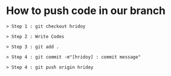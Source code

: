 # How to push code in our branch

``` 
> Step 1 : git checkout hridoy

> Step 2 : Write Codes

> Step 3 : git add .

> Step 4 : git commit -m"[hridoy] : commit message"

> Step 4 : git push origin hridoy
```